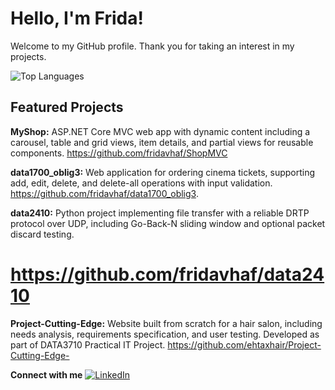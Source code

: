 # Hello, I'm Frida!

Welcome to my GitHub profile. Thank you for taking an interest in my projects.

![Top Languages](https://github-readme-stats.vercel.app/api/top-langs/?username=fridavhaf&layout=compact&theme=dark)


## Featured Projects

**MyShop:** ASP.NET Core MVC web app with dynamic content including a carousel, table and grid views, item details, and partial views for reusable components. 
https://github.com/fridavhaf/ShopMVC

**data1700_oblig3:** Web application for ordering cinema tickets, supporting add, edit, delete, and delete-all operations with input validation.  
https://github.com/fridavhaf/data1700_oblig3.

**data2410:** Python project implementing file transfer with a reliable DRTP protocol over UDP, including Go-Back-N sliding window and optional packet discard testing. 
# https://github.com/fridavhaf/data2410

**Project-Cutting-Edge:** Website built from scratch for a hair salon, including needs analysis, requirements specification, and user testing. Developed as part of DATA3710 Practical IT Project. 
https://github.com/ehtaxhair/Project-Cutting-Edge-


**Connect with me** [![LinkedIn](https://img.shields.io/badge/LinkedIn-0077B5?style=for-the-badge&logo=linkedin&logoColor=white)](https://www.linkedin.com/in/fridavhaf/)
